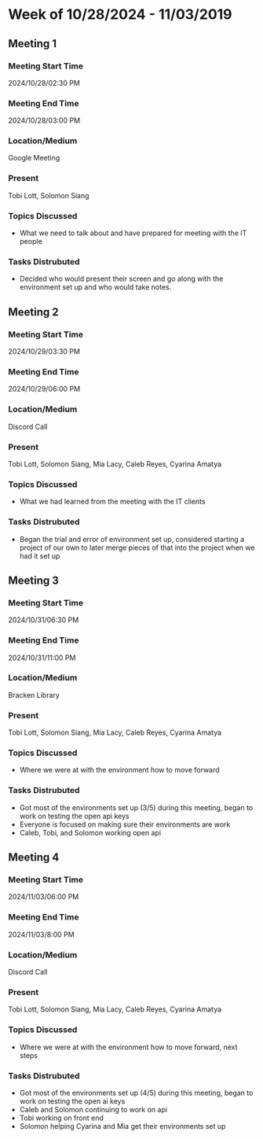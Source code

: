 # Week of 10/28/2024 - 11/03/2019

## Meeting 1
### Meeting Start Time

2024/10/28/02:30 PM

### Meeting End Time

2024/10/28/03:00 PM

### Location/Medium

Google Meeting

### Present

Tobi Lott, Solomon Siang

### Topics Discussed

 - What we need to talk about and have prepared for meeting with the IT people

### Tasks Distrubuted

 - Decided who would present their screen and go along with the environment set up and who would take notes.

## Meeting 2
### Meeting Start Time

2024/10/29/03:30 PM

### Meeting End Time

2024/10/29/06:00 PM

### Location/Medium

Discord Call

### Present

Tobi Lott, Solomon Siang, Mia Lacy, Caleb Reyes, Cyarina Amatya

### Topics Discussed

 - What we had learned from the meeting with the IT clients

### Tasks Distrubuted

 - Began the trial and error of environment set up, considered starting a project of our own to later merge pieces of that into the project when we had it set up

## Meeting 3
### Meeting Start Time

2024/10/31/06:30 PM

### Meeting End Time

2024/10/31/11:00 PM

### Location/Medium

Bracken Library

### Present

Tobi Lott, Solomon Siang, Mia Lacy, Caleb Reyes, Cyarina Amatya

### Topics Discussed

 - Where we were at with the environment how to move forward

### Tasks Distrubuted

 - Got most of the environments set up (3/5) during this meeting, began to work on testing the open api keys
 - Everyone is focused on making sure their environments are work
 - Caleb, Tobi, and Solomon working open api

## Meeting 4
### Meeting Start Time

2024/11/03/06:00 PM

### Meeting End Time

2024/11/03/8:00 PM

### Location/Medium

Discord Call

### Present

Tobi Lott, Solomon Siang, Mia Lacy, Caleb Reyes, Cyarina Amatya

### Topics Discussed

 - Where we were at with the environment how to move forward, next steps 

### Tasks Distrubuted

 - Got most of the environments set up (4/5) during this meeting, began to work on testing the open ai keys
 - Caleb and Solomon continuing to work on api
 - Tobi working on front end
 - Solomon helping Cyarina and Mia get their environments set up
